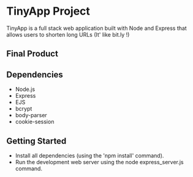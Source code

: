 # TinyApp Project

TinyApp is a full stack web application built with Node and Express that allows users to shorten long URLs (It' like bit.ly !)

## Final Product

## Dependencies

- Node.js
- Express
- EJS
- bcrypt
- body-parser
- cookie-session

## Getting Started

- Install all dependencies (using the 'npm install' command).
- Run the development web server using the node express_server.js command.

